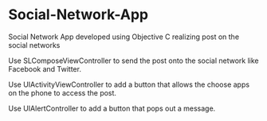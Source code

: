 # Social-Network-App
Social Network App developed using Objective C realizing post on the social networks

Use SLComposeViewController to send the post onto the social network like Facebook and Twitter.

Use UIActivityViewController to add a button that allows the choose apps on the phone to access the post.

Use UIAlertController to add a button that pops out a message.
